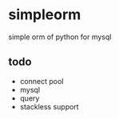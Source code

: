 # simpleorm
simple orm of python for mysql
## todo
- connect pool
- mysql
- query
- stackless support
